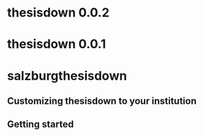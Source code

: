 # thesisdown 0.0.2
# thesisdown 0.0.1
# salzburgthesisdown
## Customizing thesisdown to your institution
## Getting started
